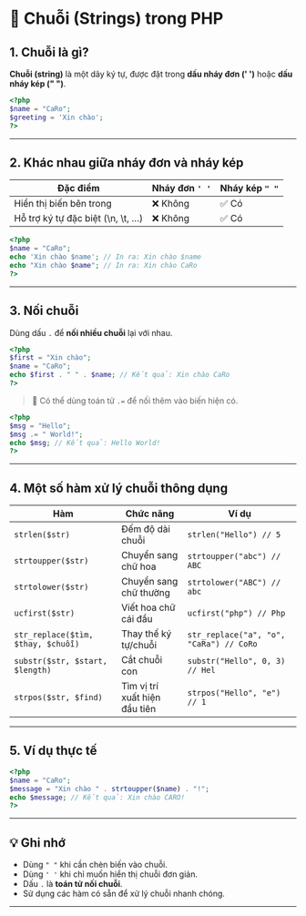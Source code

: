 # 🧵 Chuỗi (Strings) trong PHP

## 1. Chuỗi là gì?

**Chuỗi (string)** là một dãy ký tự, được đặt trong **dấu nháy đơn (' ')** hoặc **dấu nháy kép (" ")**.

```php
<?php
$name = "CaRo";
$greeting = 'Xin chào';
?>
```

---

## 2. Khác nhau giữa nháy đơn và nháy kép

| Đặc điểm | Nháy đơn `' '` | Nháy kép `" "` |
|-----------|----------------|----------------|
| Hiển thị biến bên trong | ❌ Không | ✅ Có |
| Hỗ trợ ký tự đặc biệt (\n, \t, …) | ❌ Không | ✅ Có |

```php
<?php
$name = "CaRo";
echo 'Xin chào $name'; // In ra: Xin chào $name
echo "Xin chào $name"; // In ra: Xin chào CaRo
?>
```

---

## 3. Nối chuỗi

Dùng dấu `.` để **nối nhiều chuỗi** lại với nhau.

```php
<?php
$first = "Xin chào";
$name = "CaRo";
echo $first . " " . $name; // Kết quả: Xin chào CaRo
?>
```

> 🔹 Có thể dùng toán tử `.=` để nối thêm vào biến hiện có.

```php
<?php
$msg = "Hello";
$msg .= " World!";
echo $msg; // Kết quả: Hello World!
?>
```

---

## 4. Một số hàm xử lý chuỗi thông dụng

| Hàm | Chức năng | Ví dụ |
|------|------------|--------|
| `strlen($str)` | Đếm độ dài chuỗi | `strlen("Hello") // 5` |
| `strtoupper($str)` | Chuyển sang chữ hoa | `strtoupper("abc") // ABC` |
| `strtolower($str)` | Chuyển sang chữ thường | `strtolower("ABC") // abc` |
| `ucfirst($str)` | Viết hoa chữ cái đầu | `ucfirst("php") // Php` |
| `str_replace($tìm, $thay, $chuỗi)` | Thay thế ký tự/chuỗi | `str_replace("a", "o", "CaRa") // CoRo` |
| `substr($str, $start, $length)` | Cắt chuỗi con | `substr("Hello", 0, 3) // Hel` |
| `strpos($str, $find)` | Tìm vị trí xuất hiện đầu tiên | `strpos("Hello", "e") // 1` |

---

## 5. Ví dụ thực tế

```php
<?php
$name = "CaRo";
$message = "Xin chào " . strtoupper($name) . "!";
echo $message; // Kết quả: Xin chào CARO!
?>
```

---

## 💡 Ghi nhớ

- Dùng `" "` khi cần chèn biến vào chuỗi.  
- Dùng `' '` khi chỉ muốn hiển thị chuỗi đơn giản.  
- Dấu `.` là **toán tử nối chuỗi**.  
- Sử dụng các hàm có sẵn để xử lý chuỗi nhanh chóng.

---
